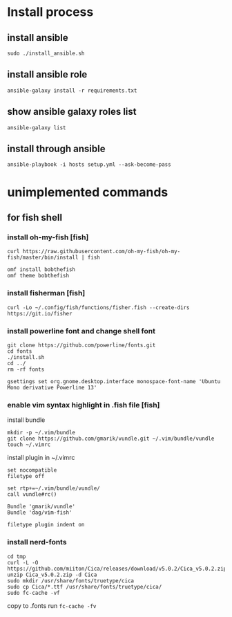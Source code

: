 # Install process
## install ansible
```
sudo ./install_ansible.sh
```

## install ansible role

```
ansible-galaxy install -r requirements.txt
```
## show ansible galaxy roles list

```
ansible-galaxy list
```

## install through ansible

```
ansible-playbook -i hosts setup.yml --ask-become-pass
```

# unimplemented commands

## for fish shell
### install oh-my-fish [fish]
```
curl https://raw.githubusercontent.com/oh-my-fish/oh-my-fish/master/bin/install | fish

omf install bobthefish
omf theme bobthefish
```

### install fisherman [fish]
```
curl -Lo ~/.config/fish/functions/fisher.fish --create-dirs https://git.io/fisher
```

### install powerline font and change shell font
```
git clone https://github.com/powerline/fonts.git
cd fonts
./install.sh
cd ../
rm -rf fonts

gsettings set org.gnome.desktop.interface monospace-font-name 'Ubuntu Mono derivative Powerline 13'
```

### enable vim syntax highlight in .fish file [fish]
install bundle
```
mkdir -p ~/.vim/bundle
git clone https://github.com/gmarik/vundle.git ~/.vim/bundle/vundle
touch ~/.vimrc

```

install plugin in ~/.vimrc
```
set nocompatible
filetype off

set rtp+=~/.vim/bundle/vundle/
call vundle#rc()

Bundle 'gmarik/vundle'
Bundle 'dag/vim-fish'

filetype plugin indent on

```


### install nerd-fonts
```
cd tmp
curl -L -O https://github.com/miiton/Cica/releases/download/v5.0.2/Cica_v5.0.2.zip
unzip Cica_v5.0.2.zip -d Cica
sudo mkdir /usr/share/fonts/truetype/cica
sudo cp Cica/*.ttf /usr/share/fonts/truetype/cica/
sudo fc-cache -vf

```
copy to .fonts
run ``` fc-cache -fv ```

